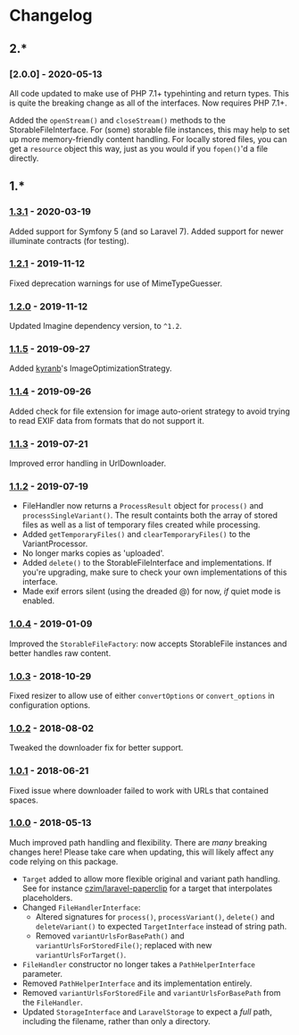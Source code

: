 # Changelog

## 2.*

### [2.0.0] - 2020-05-13

All code updated to make use of PHP 7.1+ typehinting and return types.
This is quite the breaking change as all of the interfaces.
Now requires PHP 7.1+.

Added the `openStream()` and `closeStream()` methods to the StorableFileInterface.
For (some) storable file instances, this may help to set up more memory-friendly content handling.
For locally stored files, you can get a `resource` object this way, just as you would if you `fopen()`'d a file directly.


## 1.*

### [1.3.1] - 2020-03-19

Added support for Symfony 5 (and so Laravel 7).
Added support for newer illuminate contracts (for testing).

### [1.2.1] - 2019-11-12

Fixed deprecation warnings for use of MimeTypeGuesser.

### [1.2.0] - 2019-11-12

Updated Imagine dependency version, to `^1.2`.

### [1.1.5] - 2019-09-27

Added [kyranb](https://github.com/czim/file-handling/commits?author=kyranb)'s ImageOptimizationStrategy.

### [1.1.4] - 2019-09-26

Added check for file extension for image auto-orient strategy to avoid trying to read EXIF data from formats that do not support it.

### [1.1.3] - 2019-07-21

Improved error handling in UrlDownloader.

### [1.1.2] - 2019-07-19

- FileHandler now returns a `ProcessResult` object for `process()` and `processSingleVariant()`. The result containts both the array of stored files as well as a list of temporary files created while processing.
- Added `getTemporaryFiles()` and `clearTemporaryFiles()` to the VariantProcessor.
- No longer marks copies as 'uploaded'.
- Added `delete()` to the StorableFileInterface and implementations. If you're upgrading, make sure to check your own implementations of this interface.
- Made exif errors silent (using the dreaded @) for now, *if* quiet mode is enabled.

### [1.0.4] - 2019-01-09

Improved the `StorableFileFactory`: now accepts StorableFile instances and better handles raw content.

### [1.0.3] - 2018-10-29

Fixed resizer to allow use of either `convertOptions` or `convert_options` in configuration options.


### [1.0.2] - 2018-08-02

Tweaked the downloader fix for better support.


### [1.0.1] - 2018-06-21

Fixed issue where downloader failed to work with URLs that contained spaces.


### [1.0.0] - 2018-05-13

Much improved path handling and flexibility.
There are *many* breaking changes here!
Please take care when updating, this will likely affect any code relying on this package.

- `Target` added to allow more flexible original and variant path handling.
    See for instance [czim/laravel-paperclip](https://github.com/czim/laravel-paperclip) for a target that interpolates placeholders.
- Changed `FileHandlerInterface`:
    - Altered signatures for `process()`, `processVariant()`, `delete()` and `deleteVariant()` to expected `TargetInterface` instead of string path.
    - Removed `variantUrlsForBasePath()` and `variantUrlsForStoredFile()`; replaced with new `variantUrlsForTarget()`.
- `FileHandler` constructor no longer takes a `PathHelperInterface` parameter.
- Removed `PathHelperInterface` and its implementation entirely.
- Removed `variantUrlsForStoredFile` and `variantUrlsForBasePath` from the `FileHandler`.
- Updated `StorageInterface` and `LaravelStorage` to expect a *full* path, including the filename, rather than only a directory.

[1.3.1]: https://github.com/czim/file-handling/compare/1.2.1...1.3.1
[1.2.1]: https://github.com/czim/file-handling/compare/1.2.0...1.2.1
[1.2.0]: https://github.com/czim/file-handling/compare/1.1.5...1.2.0
[1.1.5]: https://github.com/czim/file-handling/compare/1.1.4...1.1.5
[1.1.4]: https://github.com/czim/file-handling/compare/1.1.3...1.1.4
[1.1.3]: https://github.com/czim/file-handling/compare/1.1.2...1.1.3
[1.1.2]: https://github.com/czim/file-handling/compare/1.1.1...1.1.2
[1.1.1]: https://github.com/czim/file-handling/compare/1.1.0...1.1.1
[1.1.0]: https://github.com/czim/file-handling/compare/1.0.4...1.1.0
[1.0.4]: https://github.com/czim/file-handling/compare/1.0.3...1.0.4
[1.0.3]: https://github.com/czim/file-handling/compare/1.0.2...1.0.3
[1.0.2]: https://github.com/czim/file-handling/compare/1.0.1...1.0.2
[1.0.1]: https://github.com/czim/file-handling/compare/1.0.0...1.0.1
[1.0.0]: https://github.com/czim/file-handling/compare/0.9.10...1.0.0

